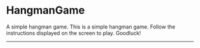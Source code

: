 # HangmanGame
A simple hangman game.
This is a simple hangman game. Follow the instructions displayed on the screen to play. Goodluck!
__________________________________________________________________________________________________
